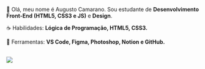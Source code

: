 <p align="left"> 
 🖖 Olá, meu nome é Augusto Camarano. Sou estudante de <strong>Desenvolvimento Front-End (HTML5, CSS3 e JS)</strong> e <strong>Design</strong>.
</p>

<p align="left">
 ☕ Habilidades: <strong>Lógica de Programação, HTML5, CSS3.</strong>
</p>

<p align="left">
  💼 Ferramentas: <strong>VS Code, Figma, Photoshop, Notion e GitHub.</strong>
</p>
<br>
<a href="https://eaecamarano.github.io/link-s/" alt="Redes Sociais">
    <img src="https://img.shields.io/badge/-Redes Sociais-6610F2?style=for-the-badge&link=https://eaecamarano.github.io/link-s/"/>
</a>
